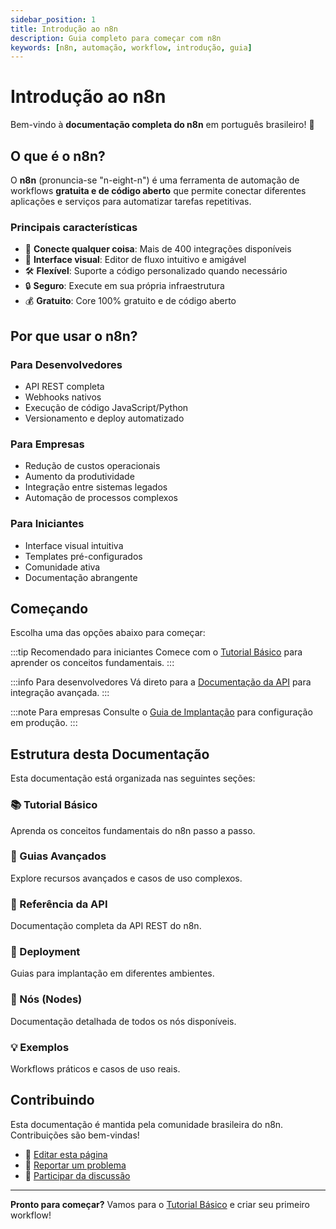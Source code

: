 ```yaml
---
sidebar_position: 1
title: Introdução ao n8n
description: Guia completo para começar com n8n
keywords: [n8n, automação, workflow, introdução, guia]
---
```


# Introdução ao n8n

Bem-vindo à **documentação completa do n8n** em português brasileiro! 🎉

## O que é o n8n?

O **n8n** (pronuncia-se "n-eight-n") é uma ferramenta de automação de workflows **gratuita e de código aberto** que permite conectar diferentes aplicações e serviços para automatizar tarefas repetitivas.

### Principais características

- 🔗 **Conecte qualquer coisa**: Mais de 400 integrações disponíveis
- 🎨 **Interface visual**: Editor de fluxo intuitivo e amigável
- 🛠️ **Flexível**: Suporte a código personalizado quando necessário
- 🔒 **Seguro**: Execute em sua própria infraestrutura
- 💰 **Gratuito**: Core 100% gratuito e de código aberto

## Por que usar o n8n?

### Para Desenvolvedores
- API REST completa
- Webhooks nativos
- Execução de código JavaScript/Python
- Versionamento e deploy automatizado

### Para Empresas
- Redução de custos operacionais
- Aumento da produtividade
- Integração entre sistemas legados
- Automação de processos complexos

### Para Iniciantes
- Interface visual intuitiva
- Templates pré-configurados
- Comunidade ativa
- Documentação abrangente

## Começando

Escolha uma das opções abaixo para começar:

:::tip Recomendado para iniciantes
Comece com o [Tutorial Básico](./tutorial-basico/instalacao) para aprender os conceitos fundamentais.
:::

:::info Para desenvolvedores
Vá direto para a [Documentação da API](./api/introducao) para integração avançada.
:::

:::note Para empresas
Consulte o [Guia de Implantação](./deployment/introducao) para configuração em produção.
:::

## Estrutura desta Documentação

Esta documentação está organizada nas seguintes seções:

### 📚 Tutorial Básico
Aprenda os conceitos fundamentais do n8n passo a passo.

### 🔧 Guias Avançados
Explore recursos avançados e casos de uso complexos.

### 📖 Referência da API
Documentação completa da API REST do n8n.

### 🚀 Deployment
Guias para implantação em diferentes ambientes.

### 🧩 Nós (Nodes)
Documentação detalhada de todos os nós disponíveis.

### 💡 Exemplos
Workflows práticos e casos de uso reais.

## Contribuindo

Esta documentação é mantida pela comunidade brasileira do n8n. Contribuições são bem-vindas!

- 📝 [Editar esta página](https://github.com/seu-repo/edit/main/docs/intro.md)
- 🐛 [Reportar um problema](https://github.com/seu-repo/issues)
- 💬 [Participar da discussão](https://discord.gg/n8n)

---

**Pronto para começar?** Vamos para o [Tutorial Básico](./tutorial-basico/instalacao) e criar seu primeiro workflow! 